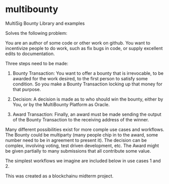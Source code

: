 # multibounty
MultiSig Bounty Library and examples

Solves the following problem:

You are an author of some code or other work on github.  You want to incentivize people to do work, such as fix bugs in code, or supply excellent edits to documentation.

Three steps need to be made:

1) Bounty Transaction: You want to offer a bounty that is irrevocable, to be awarded for the work desired, to the first person to satisfy some condition.  So you make a Bounty Transaction locking up that money for that purpose.  

2) Decision: A decision is made as to who should win the bounty, either by You, or by the MultiBounty Platform as Oracle.  

3) Award Transaction: Finally, an award must be made sending the output of the Bounty Transaction to the receiving address of the winner.

Many different possibilities exist for more comple use cases and workflows.  The Bounty could be multiparty (many people chip in to the award, some number need to be in agreement to present it).  The decision can be complex, involving voting, test driven development, etc.  The Award might be given partially to many submissions that all contribute some value.

The simplest workflows we imagine are included below in use cases 1 and 2.

[id]: https://github.com/richbodo/multibounty/blob/master/images/MultiBounty_Simple_UseCases.png

This was created as a blockchainu midterm project.


